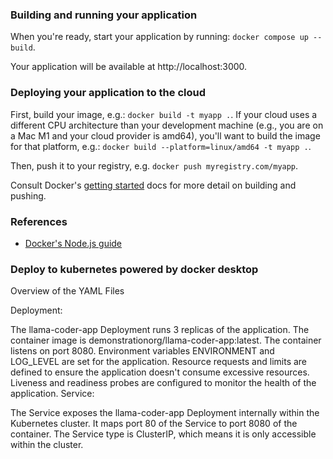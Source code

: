 ### Building and running your application

When you're ready, start your application by running:
`docker compose up --build`.

Your application will be available at http://localhost:3000.

### Deploying your application to the cloud

First, build your image, e.g.: `docker build -t myapp .`.
If your cloud uses a different CPU architecture than your development
machine (e.g., you are on a Mac M1 and your cloud provider is amd64),
you'll want to build the image for that platform, e.g.:
`docker build --platform=linux/amd64 -t myapp .`.

Then, push it to your registry, e.g. `docker push myregistry.com/myapp`.

Consult Docker's [getting started](https://docs.docker.com/go/get-started-sharing/)
docs for more detail on building and pushing.

### References
* [Docker's Node.js guide](https://docs.docker.com/language/nodejs/)

### Deploy to kubernetes powered by docker desktop
Overview of the YAML Files

Deployment:

The llama-coder-app Deployment runs 3 replicas of the application.
The container image is demonstrationorg/llama-coder-app:latest.
The container listens on port 8080.
Environment variables ENVIRONMENT and LOG_LEVEL are set for the application.
Resource requests and limits are defined to ensure the application doesn't consume excessive resources.
Liveness and readiness probes are configured to monitor the health of the application.
Service:

The Service exposes the llama-coder-app Deployment internally within the Kubernetes cluster.
It maps port 80 of the Service to port 8080 of the container.
The Service type is ClusterIP, which means it is only accessible within the cluster.